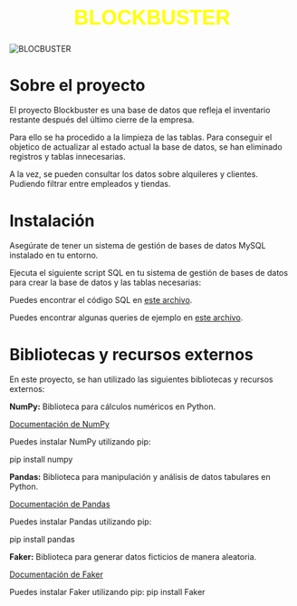 <div align="center">
  <h1 style="text-align: center; font-family: 'Arial', sans-serif; font-size: 36px; color: #FFFF00;">BLOCKBUSTER</h1>
</div>

![BLOCBUSTER](https://i0.wp.com/imgs.hipertextual.com/wp-content/uploads/2020/08/hipertextual-podras-pasar-noche-ultimo-blockbuster-mundo-gracias-airbnb-2020867279.jpg?fit=2270%2C1465&quality=50&strip=all&ssl=1)

# Sobre el proyecto

El proyecto Blockbuster es una base de datos que refleja el inventario restante después del último cierre de la empresa. 

Para ello se ha procedido a la limpieza de las tablas. Para conseguir el objetico de actualizar al estado actual la base de datos, se han eliminado registros y tablas innecesarias.

A la vez, se pueden consultar los datos sobre alquileres y clientes. Pudiendo filtrar entre empleados y tiendas.


# Instalación

Asegúrate de tener un sistema de gestión de bases de datos MySQL instalado en tu entorno.

Ejecuta el siguiente script SQL en tu sistema de gestión de bases de datos para crear la base de datos y las tablas necesarias:

Puedes encontrar el código SQL en [este archivo](code.sql).

Puedes encontrar algunas queries de ejemplo en [este archivo](queries.sql).



# Bibliotecas y recursos externos

En este proyecto, se han utilizado las siguientes bibliotecas y recursos externos:

**NumPy:** Biblioteca para cálculos numéricos en Python.

[Documentación de NumPy](https://numpy.org/doc/)

Puedes instalar NumPy utilizando pip:

pip install numpy

**Pandas:** Biblioteca para manipulación y análisis de datos tabulares en Python.

[Documentación de Pandas](https://pandas.pydata.org/docs/)

Puedes instalar Pandas utilizando pip: 

pip install pandas

**Faker:** Biblioteca para generar datos ficticios de manera aleatoria.

[Documentación de Faker](https://faker.readthedocs.io/en/master/)

Puedes instalar Faker utilizando pip: 
pip install Faker



